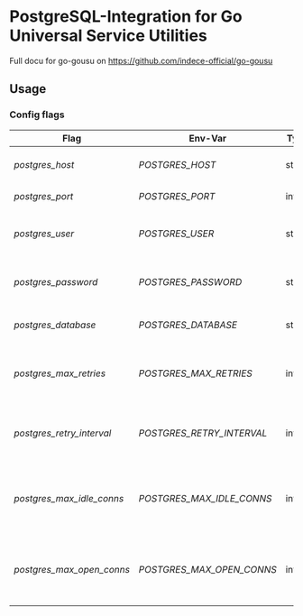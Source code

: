 # PostgreSQL-Integration for Go Universal Service Utilities

Full docu for go-gousu on https://github.com/indece-official/go-gousu

## Usage
### Config flags
| Flag | Env-Var | Type | Default | Description |
| --- | --- | --- | --- | --- |
| _postgres\_host_ | _POSTGRES\_HOST_ | string | "127.0.0.1" | DB-Server hostname or ip |
| _postgres\_port_ | _POSTGRES\_PORT_ | int | 5432 | DB-Server port |
| _postgres\_user_ | _POSTGRES\_USER_ | string | "" | User for authentication against db server |
| _postgres\_password_ | _POSTGRES\_PASSWORD_ | string | "" | Password for authentication against db server |
| _postgres\_database_ | _POSTGRES\_DATABASE_ | string | "" | Database to use on db server |
| _postgres\_max\_retries_ | _POSTGRES\_MAX\_RETRIES_ | int | 10 | Max number of retries before connecting to db fails  |
| _postgres\_retry\_interval_ | _POSTGRES\_RETRY\_INTERVAL_ | int | 6 | Interval in seconds between retrying to connect to db |
| _postgres\_max\_idle\_conns_ | _POSTGRES\_MAX\_IDLE\_CONNS_ | int | 0 | Maximum number of idle connections (0 is unlimited) |
| _postgres\_max\_open\_conns_ | _POSTGRES\_MAX\_OPEN\_CONNS_ | int | 0 | Maximum number of open connections (0 is unlimited) |
